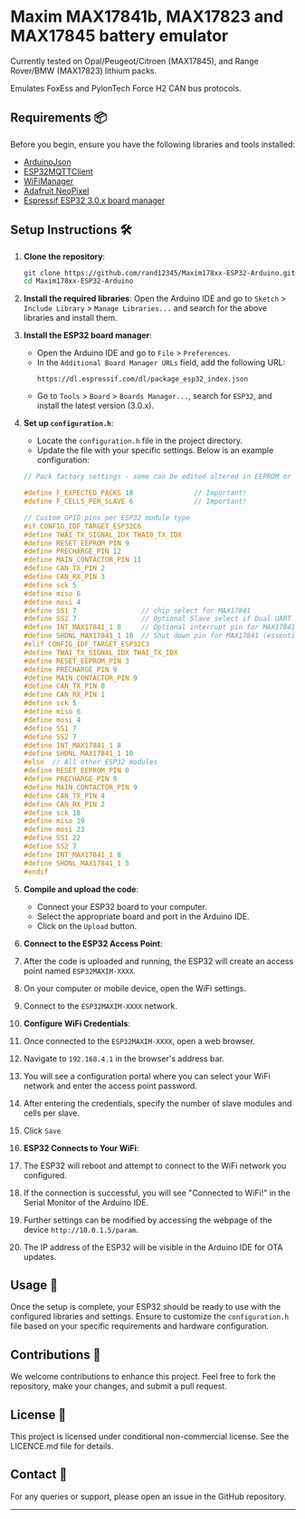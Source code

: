 # Maxim MAX17841b, MAX17823 and MAX17845 battery emulator

Currently tested on Opal/Peugeot/Citroen (MAX17845), and Range Rover/BMW (MAX17823) lithium packs.

Emulates FoxEss and PylonTech Force H2 CAN bus protocols.

## Requirements 📦

Before you begin, ensure you have the following libraries and tools installed:

- [ArduinoJson](https://github.com/bblanchon/ArduinoJson)
- [ESP32MQTTClient](https://github.com/cyijun/ESP32MQTTClient)
- [WiFiManager](https://github.com/tzapu/WiFiManager)
- [Adafruit NeoPixel](https://github.com/adafruit/Adafruit_NeoPixel/)
- [Espressif ESP32 3.0.x board manager](https://dl.espressif.com/dl/package_esp32_index.json)

## Setup Instructions 🛠️

1. **Clone the repository**:
    ```bash
    git clone https://github.com/rand12345/Maxim178xx-ESP32-Arduino.git
    cd Maxim178xx-ESP32-Arduino
    ```

2. **Install the required libraries**:
    Open the Arduino IDE and go to `Sketch` > `Include Library` > `Manage Libraries...` and search for the above libraries and install them.

3. **Install the ESP32 board manager**:
    - Open the Arduino IDE and go to `File` > `Preferences`.
    - In the `Additional Board Manager URLs` field, add the following URL:
      ```
      https://dl.espressif.com/dl/package_esp32_index.json
      ```
    - Go to `Tools` > `Board` > `Boards Manager...`, search for `ESP32`, and install the latest version (3.0.x).

4. **Set up `configuration.h`**:
    - Locate the `configuration.h` file in the project directory.
    - Update the file with your specific settings. Below is an example configuration:

    ```c
    // Pack factory settings - some can be edited altered in EEPROM or WIFI menu

    #define F_EXPECTED_PACKS 18               // Important!
    #define F_CELLS_PER_SLAVE 6               // Important!

    // Custom GPIO pins per ESP32 module type
    #if CONFIG_IDF_TARGET_ESP32C6
    #define TWAI_TX_SIGNAL_IDX TWAI0_TX_IDX
    #define RESET_EEPROM_PIN 9
    #define PRECHARGE_PIN 12
    #define MAIN_CONTACTOR_PIN 11
    #define CAN_TX_PIN 2
    #define CAN_RX_PIN 3
    #define sck 5
    #define miso 6
    #define mosi 4
    #define SS1 7                // chip select for MAX17841
    #define SS2 7                // Optional Slave select if Dual UART is used
    #define INT_MAX17841_1 8     // Optional interrupt pin for MAX17841 (unused)
    #define SHDNL_MAX17841_1 10  // Shut down pin for MAX17841 (essential)
    #elif CONFIG_IDF_TARGET_ESP32C3
    #define TWAI_TX_SIGNAL_IDX TWAI_TX_IDX
    #define RESET_EEPROM_PIN 3
    #define PRECHARGE_PIN 9
    #define MAIN_CONTACTOR_PIN 9
    #define CAN_TX_PIN 0
    #define CAN_RX_PIN 1
    #define sck 5
    #define miso 6
    #define mosi 4
    #define SS1 7
    #define SS2 7
    #define INT_MAX17841_1 8
    #define SHDNL_MAX17841_1 10
    #else  // All other ESP32 modules
    #define RESET_EEPROM_PIN 0
    #define PRECHARGE_PIN 9
    #define MAIN_CONTACTOR_PIN 9
    #define CAN_TX_PIN 4
    #define CAN_RX_PIN 2
    #define sck 18
    #define miso 19
    #define mosi 23
    #define SS1 22
    #define SS2 7
    #define INT_MAX17841_1 8
    #define SHDNL_MAX17841_1 5
    #endif
    ```

5. **Compile and upload the code**:
    - Connect your ESP32 board to your computer.
    - Select the appropriate board and port in the Arduino IDE.
    - Click on the `Upload` button.

6. **Connect to the ESP32 Access Point**:

1. After the code is uploaded and running, the ESP32 will create an access point named `ESP32MAXIM-XXXX`.
2. On your computer or mobile device, open the WiFi settings.
3. Connect to the `ESP32MAXIM-XXXX` network.

7. **Configure WiFi Credentials**:

1. Once connected to the `ESP32MAXIM-XXXX`, open a web browser.
2. Navigate to `192.168.4.1` in the browser's address bar.
3. You will see a configuration portal where you can select your WiFi network and enter the access point password.
4. After entering the credentials, specify the number of slave modules and cells per slave.
5. Click `Save`

8. **ESP32 Connects to Your WiFi**:

1. The ESP32 will reboot and attempt to connect to the WiFi network you configured.
2. If the connection is successful, you will see "Connected to WiFi!" in the Serial Monitor of the Arduino IDE.
3. Further settings can be modified by accessing the webpage of the device `http://10.0.1.5/param`.
4. The IP address of the ESP32 will be visible in the Arduino IDE for OTA updates.

## Usage 🚀

Once the setup is complete, your ESP32 should be ready to use with the configured libraries and settings. Ensure to customize the `configuration.h` file based on your specific requirements and hardware configuration.

## Contributions 🤝

We welcome contributions to enhance this project. Feel free to fork the repository, make your changes, and submit a pull request.

## License 📜

This project is licensed under conditional non-commercial license. See the LICENCE.md file for details.

## Contact 📧

For any queries or support, please open an issue in the GitHub repository.

---

